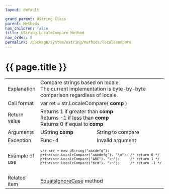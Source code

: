 ```yaml
---
layout: default

grand_parent: UString Class
parent: Methods
has_children: false
title: UString.LocaleCompare Method
nav_order: 8
permalink: /package/system/ustring/methods/localecompare
---
```

# {{ page.title }}

<table>
  <tr>
    <td>Explanation</td>
    <td colspan="2">Compare strings based on locale.<br>The current implementation is byte-by-byte comparison regardless of locale.</td>
  </tr>
  <tr>
    <td>Call format</td>
    <td colspan="2">var ret = str.LocaleCompare( <b>comp</b> )</td>
  </tr>
  <tr>
    <td>Return value</td>
    <td colspan="2">Returns 1 if greater than <b>comp</b> <br>Returns -1 if less than <b>comp</b> <br>Returns 0 if equal to <b>comp</b></td>
  </tr>  
  <tr>
    <td>Arguments</td>
    <td>UString <b>comp</b></td>
    <td>String to compare</td>
  </tr>
  <tr>
    <td>Exception</td>
    <td>Func-4</td>
    <td>Invalid argument</td>
  </tr>
  <tr>
    <td>Example of use</td>
    <td colspan="2"><code><pre>
var str = new UString("abcdefg");
print(str.LocaleCompare("abcdefg"), "\n"); /* return 0 */
print(str.LocaleCompare("ABC"), "\n");     /* return 1 */
print(str.LocaleCompare("bcd"), "\n");     /* return -1 */
    </pre></code></td>
  </tr>
  <tr>
    <td>Related item</td>
    <td colspan="2"><a href="/package/system/ustring/methods/equalsignorecase">EqualsIgnoreCase</a> method</td>
  </tr>
</table>